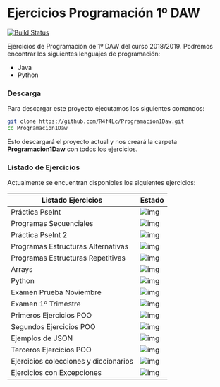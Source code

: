 # Ejercicios Programación 1º DAW

[![Build Status](https://travis-ci.org/joemccann/dillinger.svg?branch=master)](https://github.com/R4f4Lc/Programacion1Daw)

Ejercicios de Programación de 1º DAW del curso 2018/2019. Podremos encontrar los siguientes lenguajes de programación: 

  - Java
  - Python

### Descarga
Para descargar este proyecto ejecutamos los siguientes comandos: 

```sh
git clone https://github.com/R4f4Lc/Programacion1Daw.git
cd Programacion1Daw
```
Esto descargará el proyecto actual y nos creará la carpeta **Programacion1Daw** con todos los ejercicios.

### Listado de Ejercicios

Actualmente se encuentran disponibles los siguientes ejercicios:

| Listado Ejercicios | Estado |
| ------ | ------ |
| Práctica PseInt |![img](http://i.imgur.com/VJ7IoXU.png) |
| Programas Secuenciales |![img](http://i.imgur.com/VJ7IoXU.png) |
| Práctica PseInt 2 |![img](http://i.imgur.com/VJ7IoXU.png) |
| Programas Estructuras Alternativas |![img](http://i.imgur.com/VJ7IoXU.png) |
| Programas Estructuras Repetitivas |![img](http://i.imgur.com/VJ7IoXU.png) |
| Arrays | ![img](http://i.imgur.com/VJ7IoXU.png)|
|Python|![img](http://i.imgur.com/VJ7IoXU.png)|
|Examen Prueba Noviembre |![img](http://i.imgur.com/VJ7IoXU.png) |
|Examen 1º Trimestre |![img](http://i.imgur.com/VJ7IoXU.png) |
|Primeros Ejercicios POO|![img](http://i.imgur.com/VJ7IoXU.png) |
|Segundos Ejercicios POO|![img](http://i.imgur.com/VJ7IoXU.png) |
|Ejemplos de JSON|![img](http://i.imgur.com/VJ7IoXU.png) |
|Terceros Ejercicios POO |![img](http://i.imgur.com/VJ7IoXU.png) |
|Ejercicios colecciones y diccionarios |![img](http://i.imgur.com/kR8HJwg.png) |
|Ejercicios con Excepciones | ![img](http://i.imgur.com/VJ7IoXU.png) |

[Twitter]: <https://twitter.com/RafaLpeC/>
